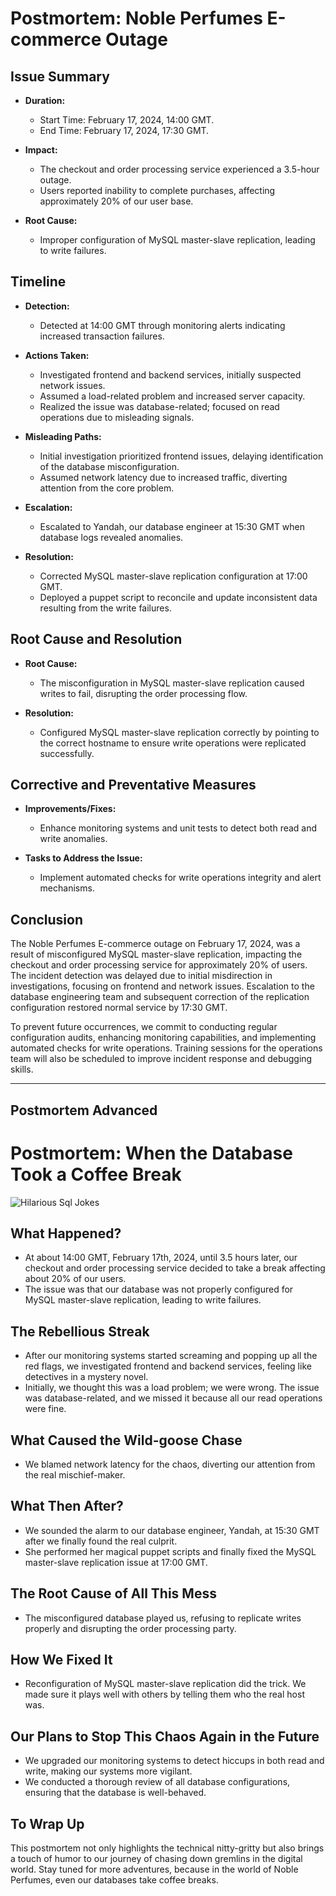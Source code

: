# Postmortem: Noble Perfumes E-commerce Outage

## Issue Summary

- **Duration:**
  - Start Time: February 17, 2024, 14:00 GMT.
  - End Time: February 17, 2024, 17:30 GMT.

- **Impact:**
  - The checkout and order processing service experienced a 3.5-hour outage.
  - Users reported inability to complete purchases, affecting approximately 20% of our user base.

- **Root Cause:**
  - Improper configuration of MySQL master-slave replication, leading to write failures.

## Timeline

- **Detection:**
  - Detected at 14:00 GMT through monitoring alerts indicating increased transaction failures.

- **Actions Taken:**
  - Investigated frontend and backend services, initially suspected network issues.
  - Assumed a load-related problem and increased server capacity.
  - Realized the issue was database-related; focused on read operations due to misleading signals.

- **Misleading Paths:**
  - Initial investigation prioritized frontend issues, delaying identification of the database misconfiguration.
  - Assumed network latency due to increased traffic, diverting attention from the core problem.

- **Escalation:**
  - Escalated to Yandah, our database engineer at 15:30 GMT when database logs revealed anomalies.

- **Resolution:**
  - Corrected MySQL master-slave replication configuration at 17:00 GMT.
  - Deployed a puppet script to reconcile and update inconsistent data resulting from the write failures.

## Root Cause and Resolution

- **Root Cause:**
  - The misconfiguration in MySQL master-slave replication caused writes to fail, disrupting the order processing flow.

- **Resolution:**
  - Configured MySQL master-slave replication correctly by pointing to the correct hostname to ensure write operations were replicated successfully.

## Corrective and Preventative Measures

- **Improvements/Fixes:**
  - Enhance monitoring systems and unit tests to detect both read and write anomalies.

- **Tasks to Address the Issue:**
  - Implement automated checks for write operations integrity and alert mechanisms.

## Conclusion

The Noble Perfumes E-commerce outage on February 17, 2024, was a result of misconfigured MySQL master-slave replication, impacting the checkout and order processing service for approximately 20% of users. The incident detection was delayed due to initial misdirection in investigations, focusing on frontend and network issues. Escalation to the database engineering team and subsequent correction of the replication configuration restored normal service by 17:30 GMT.

To prevent future occurrences, we commit to conducting regular configuration audits, enhancing monitoring capabilities, and implementing automated checks for write operations. Training sessions for the operations team will also be scheduled to improve incident response and debugging skills.

---

## Postmortem Advanced

# Postmortem: When the Database Took a Coffee Break

![Hilarious Sql Jokes](https://yellowjokes.com/assets/img/jokes/8520.jpg)

## What Happened?

- At about 14:00 GMT, February 17th, 2024, until 3.5 hours later, our checkout and order processing service decided to take a break affecting about 20% of our users.
- The issue was that our database was not properly configured for MySQL master-slave replication, leading to write failures.

## The Rebellious Streak

- After our monitoring systems started screaming and popping up all the red flags, we investigated frontend and backend services, feeling like detectives in a mystery novel.
- Initially, we thought this was a load problem; we were wrong. The issue was database-related, and we missed it because all our read operations were fine.

## What Caused the Wild-goose Chase

- We blamed network latency for the chaos, diverting our attention from the real mischief-maker.

## What Then After?

- We sounded the alarm to our database engineer, Yandah, at 15:30 GMT after we finally found the real culprit.
- She performed her magical puppet scripts and finally fixed the MySQL master-slave replication issue at 17:00 GMT.

## The Root Cause of All This Mess

- The misconfigured database played us, refusing to replicate writes properly and disrupting the order processing party.

## How We Fixed It

- Reconfiguration of MySQL master-slave replication did the trick. We made sure it plays well with others by telling them who the real host was.

## Our Plans to Stop This Chaos Again in the Future

- We upgraded our monitoring systems to detect hiccups in both read and write, making our systems more vigilant.
- We conducted a thorough review of all database configurations, ensuring that the database is well-behaved.

## To Wrap Up

This postmortem not only highlights the technical nitty-gritty but also brings a touch of humor to our journey of chasing down gremlins in the digital world. Stay tuned for more adventures, because in the world of Noble Perfumes, even our databases take coffee breaks.
